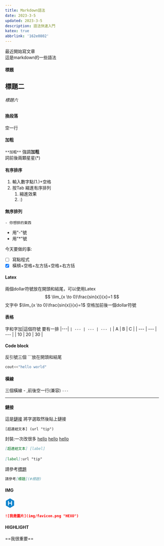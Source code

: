 ```yaml
---
title: Markdown語法
date: 2023-3-5
updated: 2023-3-5
description: 語法快速入門
katex: true
abbrlink: '162e0802'
---
```


最近開始寫文章  
這是markdown的一些語法

#### 標題
## 標題二
###### 標題六


#### 換段落  
空一行

#### 加粗
`**加粗**`
強調**加粗**  
詞前後兩顆星星(*)

#### 有序排序
1. 輸入數字點(1.)+空格
2. 按Tab 縮進有序排列
   1. 縮進效果
   2. :)

#### 無序排列
`- 你想排的東西`
- 用"-"號
- 用"*"號 

今天要做的事:
- [ ] 寫點程式
- [x] 橫槓+空格+左方括+空格+右方括

#### Latex
兩個dollar符號放在開頭和結尾，可以使用Latex
$$
\lim_{x \to 0}\frac{sin(x)}{x}=1
$$
文字中 $\lim_{x \to 0}\frac{sin(x)}{x}=1$ 空格加前後一個dollar符號

#### 表格
字和字加|這個符號
要有一排 |---|
`| --- | --- | --- |`
| A   | B   | C   |
| --- | --- | --- |
| 10  | 20  | 30  |


#### Code block
反引號三個 ```放在開頭和結尾
```cpp
cout<<"hello world"
```

#### 橫線
三個橫線 - ,前後空一行(兼容)
`---`

---

#### 鏈接
這是[鏈接](https://github.com/oplushappy, "我的github")
將字選取然後貼上鏈接
```
[超連結文本] (url "tip")
```
封裝:一次改很多
[hello][la]
[hello][la] [hello][la]


[la]:google.com "我是菇狗"

```Markdown
[超連結文本] [label]

[label]:url "tip"
```

請參考[標題](#標題)

```Markdown
請參考[標題](#標題)
```
#### IMG
![我是圖片](../../themes/butterfly/source/img/favicon.png "HEXO")

```md
![我是圖片](img/favicon.png "HEXO")
```

#### HIGHLIGHT
==我很重要==
